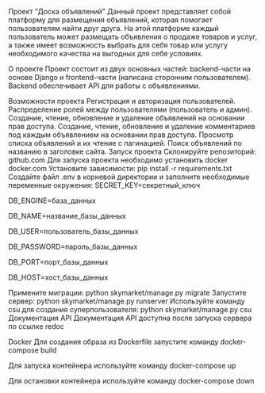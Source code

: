 Проект "Доска объявлений"
Данный проект представляет собой платформу для размещения объявлений, которая помогает пользователям найти друг друга. На этой платформе каждый пользователь может размещать объявления о продаже товаров и услуг, а также имеет возможность выбрать для себя товар или услугу необходимого качества на выгодных для себя условиях.

О проекте
Проект состоит из двух основных частей: backend-части на основе Django и frontend-части (написана сторонним пользователем). Backend обеспечивает API для работы с объявлениями.

Возможности проекта
Регистрация и авторизация пользователей.
Распределение ролей между пользователями (пользователь и админ).
Создание, чтение, обновление и удаление объявлений на основании прав доступа.
Создание, чтение, обновление и удаление комментариев под каждым объявлением на основании прав доступа.
Просмотр списка объявлений и их чтение с пагинацией.
Поиск объявлений по названию в заголовке сайта.
Запуск проекта
Склонируйте репозиторий:
github.com
Для запуска проекта необходимо установить docker
docker.com
Установите зависимости:
pip install -r requirements.txt
Создайте файл .env в корневой директории и заполните необходимые переменные окружения:
SECRET_KEY=секретный_ключ

DB_ENGINE=база_данных

DB_NAME=название_базы_данных

DB_USER=пользователь_базы_данных

DB_PASSWORD=пароль_базы_данных

DB_PORT=порт_базы_данных

DB_HOST=хост_базы_данных

Примените миграции:
python skymarket/manage.py migrate
Запустите сервер:
python skymarket/manage.py runserver
Используйте команду csu для создания суперпользователя:
python skymarket/manage.py csu
Документация API
Документация API доступна после запуска сервера по ссылке redoc

Docker
Для создания образа из Dockerfile запустите команду docker-compose build

Для запуска контейнера используйте команду docker-compose up

Для остановки контейнера используйте команду docker-compose down
